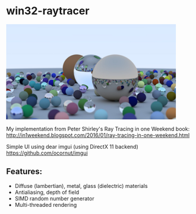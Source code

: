 # win32-raytracer
<img src="1stWeekendOutput.jpg" width="457px"></img>


My implementation from Peter Shirley's Ray Tracing in one Weekend book:  
http://in1weekend.blogspot.com/2016/01/ray-tracing-in-one-weekend.html


Simple UI using dear imgui (using DirectX 11 backend)  
https://github.com/ocornut/imgui

## Features:
+ Diffuse (lambertian), metal, glass (dielectric) materials
+ Antialiasing, depth of field
+ SIMD random number generator
+ Multi-threaded rendering
